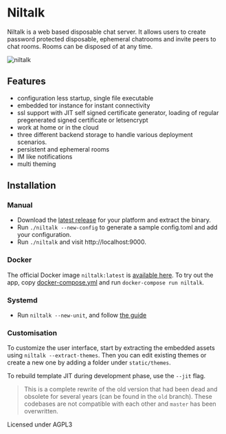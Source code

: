 # Niltalk

Niltalk is a web based disposable chat server. It allows users to create
password protected disposable, ephemeral chatrooms and invite peers to chat rooms. Rooms can
be disposed of at any time.

![niltalk](https://user-images.githubusercontent.com/547147/78459728-9f8c3180-76d8-11ea-8c0a-9cf9bfe64341.png)

## Features

- configuration less startup, single file executable
- embedded tor instance for instant connectivity
- ssl support with JIT self signed certificate generator,
loading of regular pregenerated signed certificate or letsencrypt
- work at home or in the cloud
- three different backend storage to handle various deployment scenarios.
- persistent and ephemeral rooms
- IM like notifications
- multi theming

## Installation

### Manual
- Download the [latest release](https://github.com/knadh/niltalk/releases) for your platform and extract the binary.
- Run `./niltalk --new-config` to generate a sample config.toml and add your configuration.
- Run `./niltalk` and visit http://localhost:9000.

### Docker
The official Docker image `niltalk:latest` is [available here](https://hub.docker.com/r/kailashnadh/niltalk). To try out the app, copy [docker-compose.yml](docker-compose.yml) and run `docker-compose run niltalk`.

### Systemd
- Run `niltalk --new-unit`, and follow [the guide](systemd.md)

### Customisation
To customize the user interface, start by extracting the embedded assets using `niltalk --extract-themes`.
Then you can edit existing themes or create a new one by adding a folder under `static/themes`.

To rebuild template JIT during development phase, use the `--jit` flag.

> This is a complete rewrite of the old version that had been dead and obsolete for several years (can be found in the `old` branch). These codebases are not compatible with each other and `master` has been overwritten.

Licensed under AGPL3
